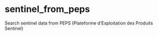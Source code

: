 # sentinel_from_peps
Search sentinel data from PEPS (Plateforme d’Exploitation des Produits Sentinel)
